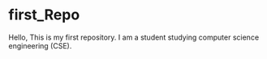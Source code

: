 # first_Repo
Hello, This is my first repository.
I am a student studying computer science engineering (CSE).
